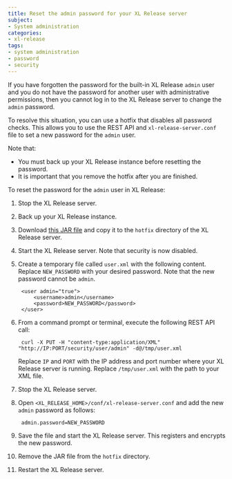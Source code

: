 ```yaml
---
title: Reset the admin password for your XL Release server
subject:
- System administration
categories:
- xl-release
tags:
- system administration
- password
- security
---
```


If you have forgotten the password for the built-in XL Release `admin` user and you do not have the password for another user with administrative permissions, then you cannot log in to the XL Release server to change the `admin` password.

To resolve this situation, you can use a hotfix that disables all password checks. This allows you to use the REST API and `xl-release-server.conf` file to set a new password for the `admin` user.

Note that:

* You must back up your XL Release instance before resetting the password.
* It is important that you remove the hotfix after you are finished.

To reset the password for the `admin` user in XL Release:

1. Stop the XL Release server.
1. Back up your XL Release instance.
1. Download [this JAR file](sample-scripts/hotfix-disable-password-check.jar) and copy it to the `hotfix` directory of the XL Release server.
1. Start the XL Release server. Note that security is now disabled.
1. Create a temporary file called `user.xml` with the following content. Replace `NEW_PASSWORD` with your desired password. Note that the new password cannot be `admin`.

        <user admin="true">
            <username>admin</username>
            <password>NEW_PASSWORD</password>
        </user>

1. From a command prompt or terminal, execute the following REST API call:

        curl -X PUT -H "content-type:application/XML" "http://IP:PORT/security/user/admin" -d@/tmp/user.xml

    Replace `IP` and `PORT` with the IP address and port number where your XL Release server is running. Replace `/tmp/user.xml` with the path to your XML file.

1. Stop the XL Release server.
1. Open `<XL_RELEASE_HOME>/conf/xl-release-server.conf` and add the new `admin` password as follows:

        admin.password=NEW_PASSWORD

1. Save the file and start the XL Release server. This registers and encrypts the new password.
1. Remove the JAR file from the `hotfix` directory.
1. Restart the XL Release server.
